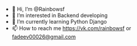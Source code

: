 - 👋 Hi, I’m @Rainbowsf
- 👀 I’m interested in Backend developing
- 🌱 I’m currently learning Python Django
- 📫 How to reach me https://vk.com/rainbowsf or fadeev00026@gmail.com


